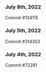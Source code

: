 ### July 8th, 2022

Commit #134115

### July 5th, 2022

Commit #314353


### July 4th, 2022

Commit #72281
